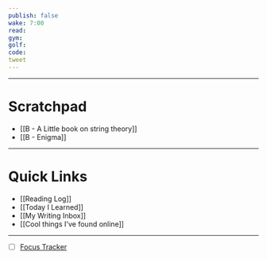 ```yaml
---
publish: false
wake: 7:00
read:
gym:
golf:
code:
tweet
---
```

***
# Scratchpad
- [[B - A Little book on string theory]]
- [[B - Enigma]]


---
# Quick Links
- [[Reading Log]]
- [[Today I Learned]]
- [[My Writing Inbox]]
- [[Cool things I've found online]]

***
- [ ] [Focus Tracker](https://docs.google.com/spreadsheets/d/18ZL9CSRxE2z7pTKcaPGe3749GMO9Ov2UjVsRMQqShBk/edit#gid=696776801)